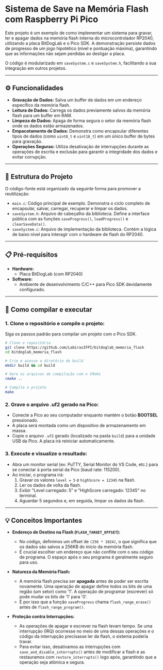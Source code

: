 # Sistema de Save na Memória Flash com Raspberry Pi Pico

Este projeto é um exemplo de como implementar um sistema para gravar, ler e apagar dados na memória flash interna do microcontrolador RP2040, utilizando a placa BitDogLab e o Pico SDK. A demonstração persiste dados de progresso de um jogo hipotético (nível e pontuação máxima), garantindo que as informações não sejam perdidas ao desligar a placa.

O código é modularizado em `saveSystem.c` e `saveSystem.h`, facilitando a sua integração em outros projetos.

---

## ⚙️ Funcionalidades

-   **Gravação de Dados:** Salva um buffer de dados em um endereço específico da memória flash.
-   **Leitura de Dados:** Carrega os dados previamente salvos da memória flash para um buffer em RAM.
-   **Limpeza de Dados:** Apaga de forma segura o setor da memória flash onde os dados estão armazenados.
-   **Empacotamento de Dados:** Demonstra como encapsular diferentes tipos de dados (como `uint8_t` e `uint16_t`) em um único buffer de bytes para gravação.
-   **Operações Seguras:** Utiliza desativação de interrupções durante as operações de escrita e exclusão para garantir a integridade dos dados e evitar corrupção.

---

## 📂 Estrutura do Projeto

O código-fonte está organizado da seguinte forma para promover a reutilização:

-   `main.c`: Código principal de exemplo. Demonstra o ciclo completo de encapsular, salvar, carregar, recuperar e limpar os dados.
-   `saveSystem.h`: Arquivo de cabeçalho da biblioteca. Define a interface pública com as funções `saveProgress()`, `loadProgress()` e `clearSaveData()`.
-   `saveSystem.c`: Arquivo de implementação da biblioteca. Contém a lógica de baixo nível para interagir com o hardware de flash do RP2040.

---

## 📋 Pré-requisitos

-   **Hardware:**
    -   Placa BitDogLab (com RP2040)
-   **Software:**
    -   Ambiente de desenvolvimento C/C++ para Pico SDK devidamente configurado.

---

## 🚀 Como compilar e executar

### 1. Clone o repositório e compile o projeto:

Siga os passos padrão para compilar um projeto com o Pico SDK.

```bash
# Clone o repositório
git clone https://github.com/LabirasIFPI/bitdoglab_memoria_flash
cd bitdoglab_memoria_flash

# Crie e acesse o diretório de build
mkdir build && cd build

# Gere os arquivos de compilação com o CMake
cmake ..

# Compile o projeto
make
```

### 2. Grave o arquivo .uf2 gerado na Pico:

-   Conecte a Pico ao seu computador enquanto mantém o botão **BOOTSEL** pressionado.
-   A placa será montada como um dispositivo de armazenamento em massa.
-   Copie o arquivo `.uf2` gerado (localizado na pasta `build`) para a unidade USB da Pico. A placa irá reiniciar automaticamente.

### 3. Execute e visualize o resultado:

-   Abra um monitor serial (ex: PuTTY, Serial Monitor do VS Code, etc.) para se conectar à porta serial da Pico (baud rate: 115200).
-   Ao iniciar, o programa irá:
    1.  Gravar os valores `level = 5` e `highScore = 12345` na flash.
    2.  Ler os dados de volta da flash.
    3.  Exibir "Level carregado: 5" e "HighScore carregado: 12345" no terminal.
    4.  Aguardar 5 segundos e, em seguida, limpar os dados da flash.

---

## 💡 Conceitos Importantes

-   **Endereço de Destino na Flash (`FLASH_TARGET_OFFSET`):**
    -   No código, definimos um offset de `(256 * 1024)`, o que significa que os dados são salvos a 256KB do início da memória flash.
    -   É crucial escolher um endereço que não conflite com o seu código de programa. O espaço após o seu programa é geralmente seguro para uso.

-   **Natureza da Memória Flash:**
    -   A memória flash precisa ser **apagada** antes de poder ser escrita novamente. Uma operação de apagar define todos os bits de uma região (um setor) como '1'. A operação de programar (escrever) só pode mudar os bits de '1' para '0'.
    -   É por isso que a função `saveProgress` chama `flash_range_erase()` antes de `flash_range_program()`.

-   **Proteção contra Interrupções:**
    -   As operações de apagar e escrever na flash levam tempo. Se uma interrupção (IRQ) ocorresse no meio de uma dessas operações e o código da interrupção precisasse ler da flash, o sistema poderia travar.
    -   Para evitar isso, desativamos as interrupções com `save_and_disable_interrupts()` antes de modificar a flash e as restauramos com `restore_interrupts()` logo após, garantindo que a operação seja atômica e segura.